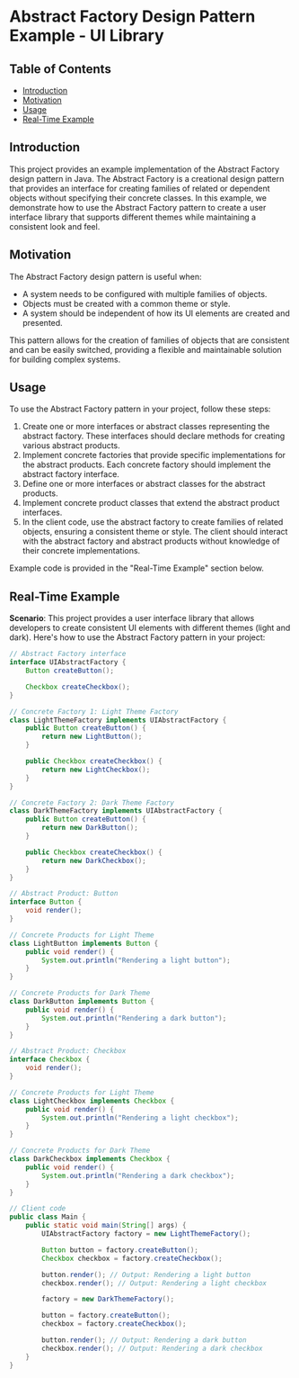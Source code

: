 # Abstract Factory Design Pattern Example - UI Library

## Table of Contents

- [Introduction](#introduction)
- [Motivation](#motivation)
- [Usage](#usage)
- [Real-Time Example](#real-time-example)

## Introduction

This project provides an example implementation of the Abstract Factory design pattern in Java. The Abstract Factory is
a creational design pattern that provides an interface for creating families of related or dependent objects without
specifying their concrete classes. In this example, we demonstrate how to use the Abstract Factory pattern to create a
user interface library that supports different themes while maintaining a consistent look and feel.

## Motivation

The Abstract Factory design pattern is useful when:

- A system needs to be configured with multiple families of objects.
- Objects must be created with a common theme or style.
- A system should be independent of how its UI elements are created and presented.

This pattern allows for the creation of families of objects that are consistent and can be easily switched, providing a
flexible and maintainable solution for building complex systems.

## Usage

To use the Abstract Factory pattern in your project, follow these steps:

1. Create one or more interfaces or abstract classes representing the abstract factory. These interfaces should declare
   methods for creating various abstract products.
2. Implement concrete factories that provide specific implementations for the abstract products. Each concrete factory
   should implement the abstract factory interface.
3. Define one or more interfaces or abstract classes for the abstract products.
4. Implement concrete product classes that extend the abstract product interfaces.
5. In the client code, use the abstract factory to create families of related objects, ensuring a consistent theme or
   style. The client should interact with the abstract factory and abstract products without knowledge of their concrete
   implementations.

Example code is provided in the "Real-Time Example" section below.

## Real-Time Example

**Scenario**: This project provides a user interface library that allows developers to create consistent UI elements
with different themes (light and dark). Here's how to use the Abstract Factory pattern in your project:

```java
// Abstract Factory interface
interface UIAbstractFactory {
    Button createButton();

    Checkbox createCheckbox();
}

// Concrete Factory 1: Light Theme Factory
class LightThemeFactory implements UIAbstractFactory {
    public Button createButton() {
        return new LightButton();
    }

    public Checkbox createCheckbox() {
        return new LightCheckbox();
    }
}

// Concrete Factory 2: Dark Theme Factory
class DarkThemeFactory implements UIAbstractFactory {
    public Button createButton() {
        return new DarkButton();
    }

    public Checkbox createCheckbox() {
        return new DarkCheckbox();
    }
}

// Abstract Product: Button
interface Button {
    void render();
}

// Concrete Products for Light Theme
class LightButton implements Button {
    public void render() {
        System.out.println("Rendering a light button");
    }
}

// Concrete Products for Dark Theme
class DarkButton implements Button {
    public void render() {
        System.out.println("Rendering a dark button");
    }
}

// Abstract Product: Checkbox
interface Checkbox {
    void render();
}

// Concrete Products for Light Theme
class LightCheckbox implements Checkbox {
    public void render() {
        System.out.println("Rendering a light checkbox");
    }
}

// Concrete Products for Dark Theme
class DarkCheckbox implements Checkbox {
    public void render() {
        System.out.println("Rendering a dark checkbox");
    }
}

// Client code
public class Main {
    public static void main(String[] args) {
        UIAbstractFactory factory = new LightThemeFactory();

        Button button = factory.createButton();
        Checkbox checkbox = factory.createCheckbox();

        button.render(); // Output: Rendering a light button
        checkbox.render(); // Output: Rendering a light checkbox

        factory = new DarkThemeFactory();

        button = factory.createButton();
        checkbox = factory.createCheckbox();

        button.render(); // Output: Rendering a dark button
        checkbox.render(); // Output: Rendering a dark checkbox
    }
}

```
